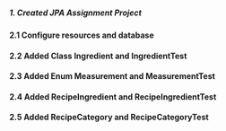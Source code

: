 ##### 1. Created JPA Assignment Project
#### 2.1 Configure resources and database
#### 2.2 Added Class Ingredient and IngredientTest
#### 2.3 Added Enum Measurement and MeasurementTest
#### 2.4 Added RecipeIngredient and RecipeIngredientTest
#### 2.5 Added RecipeCategory and RecipeCategoryTest
